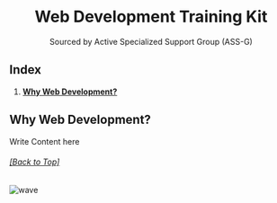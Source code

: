 <h1 align="center">
  <br>
  Web Development Training Kit
  <br>
</h1>

<p align="center">
  Sourced by Active Specialized Support Group (ASS-G)
</p>


## Index
  1. [**Why Web Development?**](#why-web-development)
 
## Why Web Development?
Write Content here

###### [[Back to Top]](#----python-training-kit--)

![wave](http://cdn.thekrishna.in/img/common/border.png)

